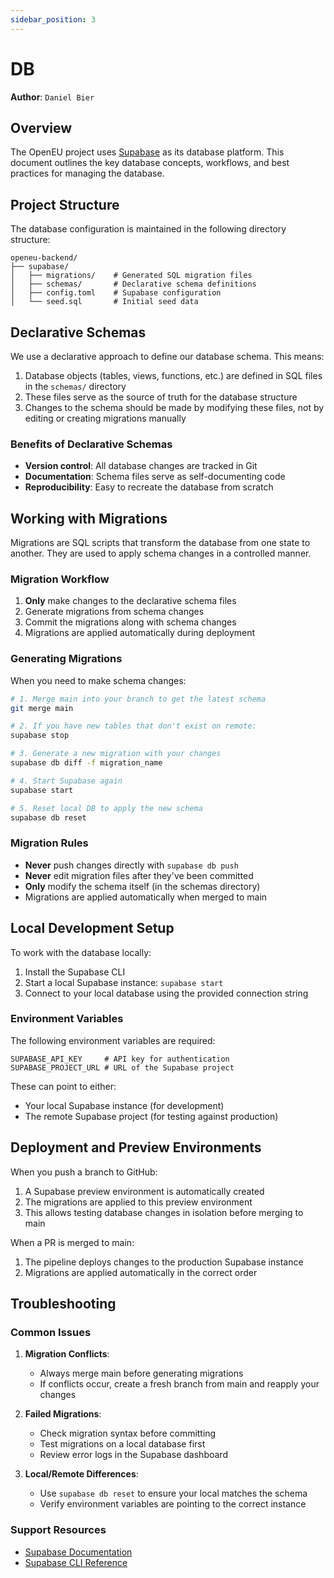 ```yaml
---
sidebar_position: 3
---
```


# DB

**Author**: `Daniel Bier`

## Overview

The OpenEU project uses [Supabase](https://supabase.com/) as its database platform. This document outlines the key database concepts, workflows, and best practices for managing the database.

## Project Structure

The database configuration is maintained in the following directory structure:

```
openeu-backend/
├── supabase/
│   ├── migrations/    # Generated SQL migration files
│   ├── schemas/       # Declarative schema definitions
│   ├── config.toml    # Supabase configuration
│   └── seed.sql       # Initial seed data
```

## Declarative Schemas

We use a declarative approach to define our database schema. This means:

1. Database objects (tables, views, functions, etc.) are defined in SQL files in the `schemas/` directory
2. These files serve as the source of truth for the database structure
3. Changes to the schema should be made by modifying these files, not by editing or creating migrations manually

### Benefits of Declarative Schemas

- **Version control**: All database changes are tracked in Git
- **Documentation**: Schema files serve as self-documenting code
- **Reproducibility**: Easy to recreate the database from scratch

## Working with Migrations

Migrations are SQL scripts that transform the database from one state to another. They are used to apply schema changes in a controlled manner.

### Migration Workflow

1. **Only** make changes to the declarative schema files
2. Generate migrations from schema changes
3. Commit the migrations along with schema changes
4. Migrations are applied automatically during deployment

### Generating Migrations

When you need to make schema changes:

```bash
# 1. Merge main into your branch to get the latest schema
git merge main

# 2. If you have new tables that don't exist on remote:
supabase stop

# 3. Generate a new migration with your changes
supabase db diff -f migration_name

# 4. Start Supabase again
supabase start

# 5. Reset local DB to apply the new schema
supabase db reset
```

### Migration Rules

- **Never** push changes directly with `supabase db push`
- **Never** edit migration files after they've been committed
- **Only** modify the schema itself (in the schemas directory)
- Migrations are applied automatically when merged to main

## Local Development Setup

To work with the database locally:

1. Install the Supabase CLI
2. Start a local Supabase instance: `supabase start`
3. Connect to your local database using the provided connection string

### Environment Variables

The following environment variables are required:

```
SUPABASE_API_KEY     # API key for authentication
SUPABASE_PROJECT_URL # URL of the Supabase project
```

These can point to either:
- Your local Supabase instance (for development)
- The remote Supabase project (for testing against production)

## Deployment and Preview Environments

When you push a branch to GitHub:

1. A Supabase preview environment is automatically created
2. The migrations are applied to this preview environment
3. This allows testing database changes in isolation before merging to main

When a PR is merged to main:
1. The pipeline deploys changes to the production Supabase instance
2. Migrations are applied automatically in the correct order

## Troubleshooting

### Common Issues

1. **Migration Conflicts**:
   - Always merge main before generating migrations
   - If conflicts occur, create a fresh branch from main and reapply your changes

2. **Failed Migrations**:
   - Check migration syntax before committing
   - Test migrations on a local database first
   - Review error logs in the Supabase dashboard

3. **Local/Remote Differences**:
   - Use `supabase db reset` to ensure your local matches the schema
   - Verify environment variables are pointing to the correct instance

### Support Resources

- [Supabase Documentation](https://supabase.com/docs)
- [Supabase CLI Reference](https://supabase.com/docs/reference/cli)
